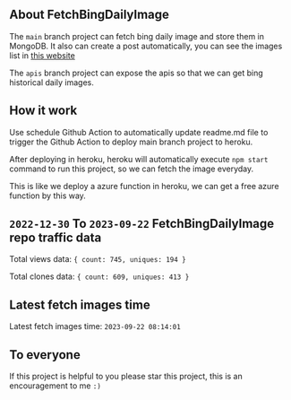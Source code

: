 ## About FetchBingDailyImage

The `main` branch project can fetch bing daily image and store them in MongoDB.
It also can create a post automatically, you can see the images list in [this website](https://oursalbum.netlify.app)

The `apis` branch project can expose the apis so that we can get bing historical daily images.

## How it work

Use schedule Github Action to automatically update readme.md file to trigger the Github Action to deploy main branch project to heroku.

After deploying in heroku, heroku will automatically execute `npm start` command to run this project, so we can fetch the image everyday.

This is like we deploy a azure function in heroku, we can get a free azure function by this way.

## `2022-12-30` To `2023-09-22` FetchBingDailyImage repo traffic data

Total views data: `{ count: 745, uniques: 194 }`

Total clones data: `{ count: 609, uniques: 413 }`

## Latest fetch images time

Latest fetch images time: `2023-09-22 08:14:01`

## To everyone

If this project is helpful to you please star this project, this is an encouragement to me `:)`



